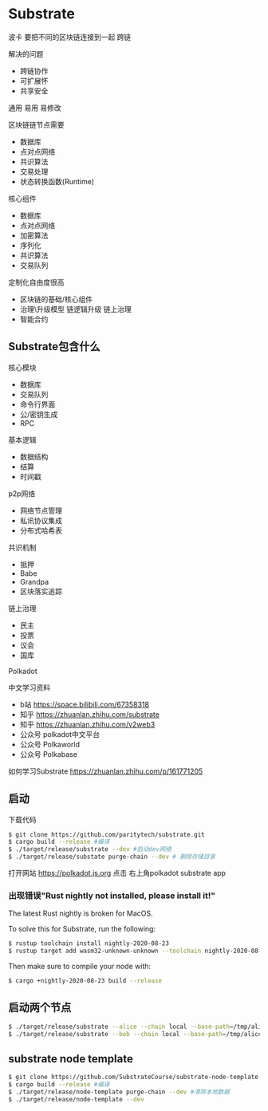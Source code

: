 # Substrate

波卡
要把不同的区块链连接到一起 跨链

解决的问题
- 跨链协作
- 可扩展怀
- 共享安全


通用  易用 易修改

区块链链节点需要
- 数据库
- 点对点网络
- 共识算法
- 交易处理
- 状态转换函数(Runtime)



核心组件
- 数据库
- 点对点网络
- 加密算法
- 序列化
- 共识算法
- 交易队列

定制化自由度很高
- 区块链的基础/核心组件
- 治理\升级模型 链逻辑升级 链上治理
- 智能合约

## Substrate包含什么
核心模块
- 数据库
- 交易队列
- 命令行界面
- 公/密钥生成
- RPC

基本逻辑
- 数据结构
- 结算
- 时间戳

p2p网络
- 网络节点管理
- 私讯协议集成
- 分布式哈希表

共识机制
- 抵押
- Babe
- Grandpa
- 区块落实追踪

链上治理
- 民主
- 投票
- 议会
- 国库

Polkadot


中文学习资料
- b站 https://space.bilibili.com/67358318
- 知乎 https://zhuanlan.zhihu.com/substrate
- 知乎 https://zhuanlan.zhihu.com/v2web3
- 公众号 polkadot中文平台
- 公众号 Polkaworld
- 公众号 Polkabase


如何学习Substrate https://zhuanlan.zhihu.com/p/161771205


## 启动
下载代码
```sh
$ git clone https://github.com/paritytech/substrate.git
$ cargo build --release #编译
$ ./target/release/substrate --dev #启动dev网络
$ ./target/release/substate purge-chain --dev # 删除存储目录
```
打开网站
https://polkadot.js.org
点击 右上角polkadot substrate app

### 出现错误"Rust nightly not installed, please install it!"

The latest Rust nightly is broken for MacOS.

To solve this for Substrate, run the following:
```sh
$ rustup toolchain install nightly-2020-08-23
$ rustup target add wasm32-unknown-unknown --toolchain nightly-2020-08-23
```
Then make sure to compile your node with:
```sh
$ cargo +nightly-2020-08-23 build --release
```

## 启动两个节点
```sh
$ ./target/release/substrate --alice --chain local --base-path=/tmp/alice
$ ./target/release/substrate --bob --chain local --base-path=/tmp/alice
```


## substrate node template

```sh
$ git clone https://github.com/SubstrateCourse/substrate-node-template.git #下载代码
$ cargo build --release #编译
$ ./target/release/node-template purge-chain --dev #清除本地数据
$ ./target/release/node-template --dev
```